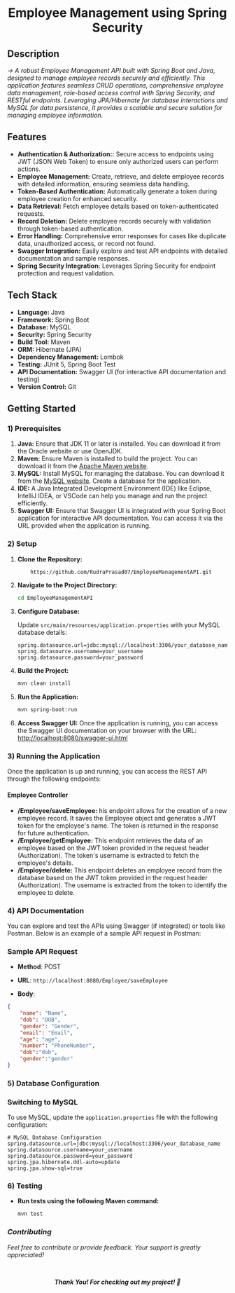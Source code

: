 # <div align="center"> Employee Management using Spring Security </div>
   ##   Description
  *-> A robust Employee Management API built with Spring Boot and Java, designed to manage employee records securely and efficiently. This application features seamless CRUD operations, comprehensive employee data management, role-based access control with Spring Security, and RESTful endpoints. Leveraging JPA/Hibernate for database interactions and MySQL for data persistence, it provides a scalable and secure solution for managing employee information.*
  
  ## Features
- **Authentication & Authorization::** Secure access to endpoints using JWT (JSON Web Token) to ensure only authorized users can perform actions.
- **Employee Management:** Create, retrieve, and delete employee records with detailed information, ensuring seamless data handling.
- **Token-Based Authentication:**  Automatically generate a token during employee creation for enhanced security.
- **Data Retrieval:** Fetch employee details based on token-authenticated requests.
- **Record Deletion:** Delete employee records securely with validation through token-based authentication.
- **Error Handling:** Comprehensive error responses for cases like duplicate data, unauthorized access, or record not found.
- **Swagger Integration:** Easily explore and test API endpoints with detailed documentation and sample responses.
- **Spring Security Integration:** Leverages Spring Security for endpoint protection and request validation.

## Tech Stack
- **Language:** Java
- **Framework:** Spring Boot
- **Database:** MySQL
- **Security:** Spring Security
- **Build Tool:** Maven
- **ORM:** Hibernate (JPA)
- **Dependency Management:** Lombok
- **Testing:** JUnit 5, Spring Boot Test
- **API Documentation:** Swagger UI (for interactive API documentation and testing)
- **Version Control:** Git

## Getting Started
### 1) Prerequisites
1. **Java:**  Ensure that JDK 11 or later is installed. You can download it from the Oracle website or use OpenJDK.
2. **Maven:** Ensure Maven is installed to build the project. You can download it from the [Apache Maven website](https://maven.apache.org/download.cgi).
3. **MySQL:** Install MySQL for managing the database. You can download it from the [MySQL website](https://dev.mysql.com/downloads/installer/). Create a database for the application.
4. **IDE:** A Java Integrated Development Environment (IDE) like Eclipse, IntelliJ IDEA, or VSCode can help you manage and run the project efficiently.
5. **Swagger UI:** Ensure that Swagger UI is integrated with your Spring Boot application for interactive API documentation. You can access it via the URL provided when the application is running.
### 2) Setup
1. **Clone the Repository:**
   
    ```bash
        https://github.com/RudraPrasad07/EmployeeManagementAPI.git
    ```
2. **Navigate to the Project Directory:**
   
    ```bash
    cd EmployeeManagementAPI
    ```
3. **Configure Database:**
   
   Update `src/main/resources/application.properties` with your MySQL database details:
    ```properties
    spring.datasource.url=jdbc:mysql://localhost:3306/your_database_name
    spring.datasource.username=your_username
    spring.datasource.password=your_password
    ```
4. **Build the Project:**
   
    ```bash
    mvn clean install
    ```
5. **Run the Application:**
   
    ```bash
    mvn spring-boot:run
    ```
6. **Access Swagger UI:**  Once the application is running, you can access the Swagger UI documentation on your browser with the URL: [http://localhost:8080/swagger-ui.html](http://localhost:8080/swagger-ui.html)
   
### 3) Running the Application
Once the application is up and running, you can access the REST API through the following endpoints:

#### Employee Controller
- **/Employee/saveEmployee:** his endpoint allows for the creation of a new employee record. It saves the Employee object and generates a JWT token for the employee's name. The token is returned in the response for future authentication.
- **/Employee/getEmployee:**  This endpoint retrieves the data of an employee based on the JWT token provided in the request header (Authorization). The token's username is extracted to fetch the employee's details.
- **/Employee/delete:**  This endpoint deletes an employee record from the database based on the JWT token provided in the request header (Authorization). The username is extracted from the token to identify the employee to delete.
   
### 4) API Documentation
You can explore and test the APIs using Swagger (if integrated) or tools like Postman. Below is an example of a sample API request in Postman:
### Sample API Request
- **Method**: POST
- **URL**: `http://localhost:8080/Employee/saveEmployee`

- **Body**:
```json
{
    "name": "Name",
    "dob": "DOB",
    "gender": "Gender",
    "email": "Email",
    "age": "age",
    "number": "PhoneNumber",
    "dob":"dob",
    "gender":"gender"
}
```
### 5) Database Configuration
### Switching to MySQL

To use MySQL, update the `application.properties` file with the following configuration:

```properties
# MySQL Database Configuration
spring.datasource.url=jdbc:mysql://localhost:3306/your_database_name
spring.datasource.username=your_username
spring.datasource.password=your_password
spring.jpa.hibernate.ddl-auto=update
spring.jpa.show-sql=true
```
### 6) Testing
 - **Run tests using the following Maven command:**
    ```bash
    mvn test
    ```
    
###  ***Contributing***
   *Feel free to contribute or provide feedback. Your support is greatly appreciated!*

</br>
  <div align="center">

 ***Thank You! For checking out my project! 🙏***



</div>
